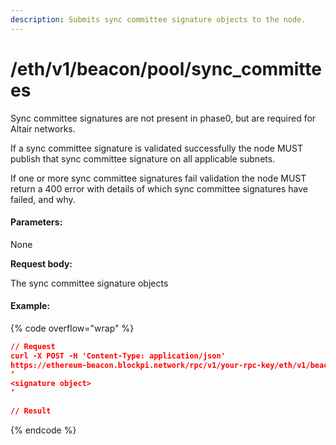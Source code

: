 ```yaml
---
description: Submits sync committee signature objects to the node.
---
```


# /eth/v1/beacon/pool/sync\_committees

Sync committee signatures are not present in phase0, but are required for Altair networks.

If a sync committee signature is validated successfully the node MUST publish that sync committee signature on all applicable subnets.

If one or more sync committee signatures fail validation the node MUST return a 400 error with details of which sync committee signatures have failed, and why.

#### Parameters:

None

**Request body:**

The sync committee signature objects

#### Example:

{% code overflow="wrap" %}
```json
// Request
curl -X POST -H 'Content-Type: application/json' 
https://ethereum-beacon.blockpi.network/rpc/v1/your-rpc-key/eth/v1/beacon/pool/sync_committees
‘
<signature object>
’

// Result

```
{% endcode %}
